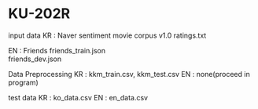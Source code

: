 # KU-202R

input data 
  KR : Naver sentiment movie corpus v1.0 
       ratings.txt
       
  EN : Friends 
       friends_train.json       
       friends_dev.json
       
  
Data Preprocessing
  KR : kkm_train.csv, kkm_test.csv
  EN : none(proceed in program)
  
test data
   KR : ko_data.csv
   EN : en_data.csv
